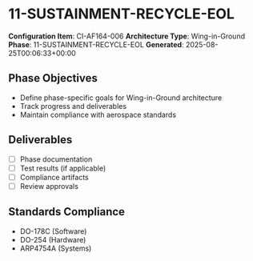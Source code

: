 # 11-SUSTAINMENT-RECYCLE-EOL

**Configuration Item**: CI-AF164-006
**Architecture Type**: Wing-in-Ground
**Phase**: 11-SUSTAINMENT-RECYCLE-EOL
**Generated**: 2025-08-25T00:06:33+00:00

## Phase Objectives
- Define phase-specific goals for Wing-in-Ground architecture
- Track progress and deliverables
- Maintain compliance with aerospace standards

## Deliverables
- [ ] Phase documentation
- [ ] Test results (if applicable)
- [ ] Compliance artifacts
- [ ] Review approvals

## Standards Compliance
- DO-178C (Software)
- DO-254 (Hardware)
- ARP4754A (Systems)
